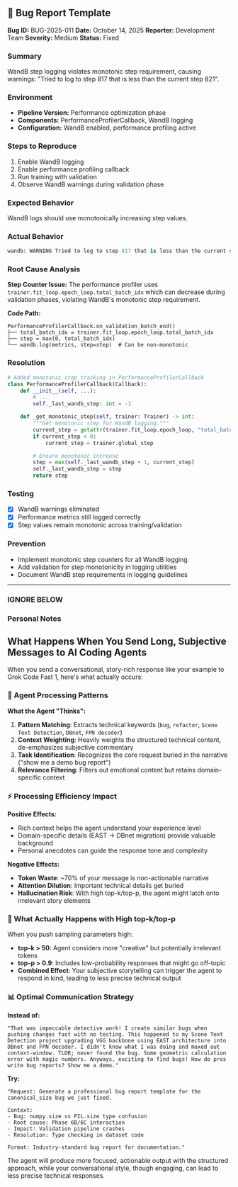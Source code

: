 ## 🐛 Bug Report Template

**Bug ID:** BUG-2025-011
**Date:** October 14, 2025
**Reporter:** Development Team
**Severity:** Medium
**Status:** Fixed

### Summary
WandB step logging violates monotonic step requirement, causing warnings: "Tried to log to step 817 that is less than the current step 821".

### Environment
- **Pipeline Version:** Performance optimization phase
- **Components:** PerformanceProfilerCallback, WandB logging
- **Configuration:** WandB enabled, performance profiling active

### Steps to Reproduce
1. Enable WandB logging
2. Enable performance profiling callback
3. Run training with validation
4. Observe WandB warnings during validation phase

### Expected Behavior
WandB logs should use monotonically increasing step values.

### Actual Behavior
```python
wandb: WARNING Tried to log to step 817 that is less than the current step 821. Steps must be monotonically increasing, so this data will be ignored.
```

### Root Cause Analysis
**Step Counter Issue:** The performance profiler uses `trainer.fit_loop.epoch_loop.total_batch_idx` which can decrease during validation phases, violating WandB's monotonic step requirement.

**Code Path:**
```
PerformanceProfilerCallback.on_validation_batch_end()
├── total_batch_idx = trainer.fit_loop.epoch_loop.total_batch_idx
├── step = max(0, total_batch_idx)
└── wandb.log(metrics, step=step)  # Can be non-monotonic
```

### Resolution
```python
# Added monotonic step tracking in PerformanceProfilerCallback
class PerformanceProfilerCallback(Callback):
    def __init__(self, ...):
        # ...
        self._last_wandb_step: int = -1

    def _get_monotonic_step(self, trainer: Trainer) -> int:
        """Get monotonic step for WandB logging."""
        current_step = getattr(trainer.fit_loop.epoch_loop, "total_batch_idx", trainer.global_step)
        if current_step < 0:
            current_step = trainer.global_step

        # Ensure monotonic increase
        step = max(self._last_wandb_step + 1, current_step)
        self._last_wandb_step = step
        return step
```

### Testing
- [x] WandB warnings eliminated
- [x] Performance metrics still logged correctly
- [x] Step values remain monotonic across training/validation

### Prevention
- Implement monotonic step counters for all WandB logging
- Add validation for step monotonicity in logging utilities
- Document WandB step requirements in logging guidelines

---


 ### IGNORE BELOW ###
 ### Personal Notes

## What Happens When You Send Long, Subjective Messages to AI Coding Agents

When you send a conversational, story-rich response like your example to Grok Code Fast 1, here's what actually occurs:

### 🧠 Agent Processing Patterns

**What the Agent "Thinks":**
1. **Pattern Matching**: Extracts technical keywords (`bug`, `refactor`, `Scene Text Detection`, `DBnet`, `FPN decoder`)
2. **Context Weighting**: Heavily weights the structured technical content, de-emphasizes subjective commentary
3. **Task Identification**: Recognizes the core request buried in the narrative ("show me a demo bug report")
4. **Relevance Filtering**: Filters out emotional content but retains domain-specific context

### ⚡ Processing Efficiency Impact

**Positive Effects:**
- Rich context helps the agent understand your experience level
- Domain-specific details (EAST → DBnet migration) provide valuable background
- Personal anecdotes can guide the response tone and complexity

**Negative Effects:**
- **Token Waste**: ~70% of your message is non-actionable narrative
- **Attention Dilution**: Important technical details get buried
- **Hallucination Risk**: With high top-k/top-p, the agent might latch onto irrelevant story elements

### 🎯 What Actually Happens with High top-k/top-p

When you push sampling parameters high:
- **top-k > 50**: Agent considers more "creative" but potentially irrelevant tokens
- **top-p > 0.9**: Includes low-probability responses that might go off-topic
- **Combined Effect**: Your subjective storytelling can trigger the agent to respond in kind, leading to less precise technical output

### 📊 Optimal Communication Strategy

**Instead of:**
```
"That was impeccable detective work! I create similar bugs when pushing changes fast with no testing. This happened to my Scene Text Detection project upgrading VGG backbone using EAST architecture into DBnet and FPN decoder. I didn't know what I was doing and maxed out context-window. TLDR; never found the bug. Some geometric calculation error with magic numbers. Anyways, exciting to find bugs! How do pros write bug reports? Show me a demo."
```

**Try:**
```
"Request: Generate a professional bug report template for the canonical_size bug we just fixed.

Context:
- Bug: numpy.size vs PIL.size type confusion
- Root cause: Phase 6B/6C interaction
- Impact: Validation pipeline crashes
- Resolution: Type checking in dataset code

Format: Industry-standard bug report for documentation."
```

The agent will produce more focused, actionable output with the structured approach, while your conversational style, though engaging, can lead to less precise technical responses.
